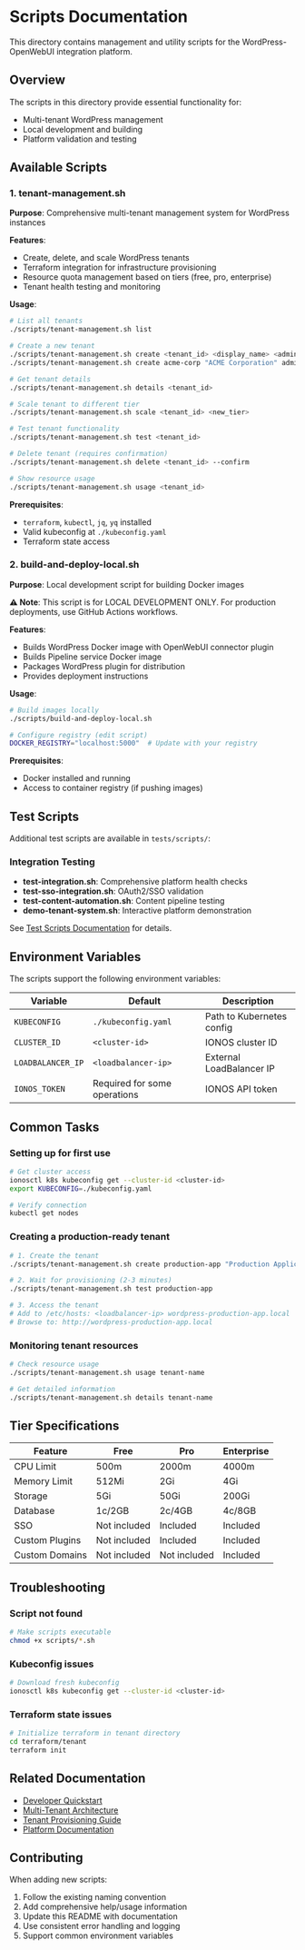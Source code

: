 # Scripts Documentation

This directory contains management and utility scripts for the WordPress-OpenWebUI integration platform.

## Overview

The scripts in this directory provide essential functionality for:
- Multi-tenant WordPress management
- Local development and building
- Platform validation and testing

## Available Scripts

### 1. tenant-management.sh
**Purpose**: Comprehensive multi-tenant management system for WordPress instances

**Features**:
- Create, delete, and scale WordPress tenants
- Terraform integration for infrastructure provisioning
- Resource quota management based on tiers (free, pro, enterprise)
- Tenant health testing and monitoring

**Usage**:
```bash
# List all tenants
./scripts/tenant-management.sh list

# Create a new tenant
./scripts/tenant-management.sh create <tenant_id> <display_name> <admin_email> [tier]
./scripts/tenant-management.sh create acme-corp "ACME Corporation" admin@acme.com pro

# Get tenant details
./scripts/tenant-management.sh details <tenant_id>

# Scale tenant to different tier
./scripts/tenant-management.sh scale <tenant_id> <new_tier>

# Test tenant functionality
./scripts/tenant-management.sh test <tenant_id>

# Delete tenant (requires confirmation)
./scripts/tenant-management.sh delete <tenant_id> --confirm

# Show resource usage
./scripts/tenant-management.sh usage <tenant_id>
```

**Prerequisites**:
- `terraform`, `kubectl`, `jq`, `yq` installed
- Valid kubeconfig at `./kubeconfig.yaml`
- Terraform state access

### 2. build-and-deploy-local.sh
**Purpose**: Local development script for building Docker images

**⚠️ Note**: This script is for LOCAL DEVELOPMENT ONLY. For production deployments, use GitHub Actions workflows.

**Features**:
- Builds WordPress Docker image with OpenWebUI connector plugin
- Builds Pipeline service Docker image
- Packages WordPress plugin for distribution
- Provides deployment instructions

**Usage**:
```bash
# Build images locally
./scripts/build-and-deploy-local.sh

# Configure registry (edit script)
DOCKER_REGISTRY="localhost:5000"  # Update with your registry
```

**Prerequisites**:
- Docker installed and running
- Access to container registry (if pushing images)

## Test Scripts

Additional test scripts are available in `tests/scripts/`:

### Integration Testing
- **test-integration.sh**: Comprehensive platform health checks
- **test-sso-integration.sh**: OAuth2/SSO validation
- **test-content-automation.sh**: Content pipeline testing
- **demo-tenant-system.sh**: Interactive platform demonstration

See [Test Scripts Documentation](../tests/scripts/README.md) for details.

## Environment Variables

The scripts support the following environment variables:

| Variable | Default | Description |
|----------|---------|-------------|
| `KUBECONFIG` | `./kubeconfig.yaml` | Path to Kubernetes config |
| `CLUSTER_ID` | `<cluster-id>` | IONOS cluster ID |
| `LOADBALANCER_IP` | `<loadbalancer-ip>` | External LoadBalancer IP |
| `IONOS_TOKEN` | Required for some operations | IONOS API token |

## Common Tasks

### Setting up for first use
```bash
# Get cluster access
ionosctl k8s kubeconfig get --cluster-id <cluster-id>
export KUBECONFIG=./kubeconfig.yaml

# Verify connection
kubectl get nodes
```

### Creating a production-ready tenant
```bash
# 1. Create the tenant
./scripts/tenant-management.sh create production-app "Production Application" admin@company.com enterprise

# 2. Wait for provisioning (2-3 minutes)
./scripts/tenant-management.sh test production-app

# 3. Access the tenant
# Add to /etc/hosts: <loadbalancer-ip> wordpress-production-app.local
# Browse to: http://wordpress-production-app.local
```

### Monitoring tenant resources
```bash
# Check resource usage
./scripts/tenant-management.sh usage tenant-name

# Get detailed information
./scripts/tenant-management.sh details tenant-name
```

## Tier Specifications

| Feature | Free | Pro | Enterprise |
|---------|------|-----|------------|
| CPU Limit | 500m | 2000m | 4000m |
| Memory Limit | 512Mi | 2Gi | 4Gi |
| Storage | 5Gi | 50Gi | 200Gi |
| Database | 1c/2GB | 2c/4GB | 4c/8GB |
| SSO | Not included | Included | Included |
| Custom Plugins | Not included | Included | Included |
| Custom Domains | Not included | Not included | Included |

## Troubleshooting

### Script not found
```bash
# Make scripts executable
chmod +x scripts/*.sh
```

### Kubeconfig issues
```bash
# Download fresh kubeconfig
ionosctl k8s kubeconfig get --cluster-id <cluster-id>
```

### Terraform state issues
```bash
# Initialize terraform in tenant directory
cd terraform/tenant
terraform init
```

## Related Documentation

- [Developer Quickstart](../docs/DEVELOPER_QUICKSTART.md)
- [Multi-Tenant Architecture](../docs/MULTI_TENANT_ARCHITECTURE.md)
- [Tenant Provisioning Guide](../docs/TENANT_PROVISIONING_QUICKSTART.md)
- [Platform Documentation](../README.md)

## Contributing

When adding new scripts:
1. Follow the existing naming convention
2. Add comprehensive help/usage information
3. Update this README with documentation
4. Use consistent error handling and logging
5. Support common environment variables